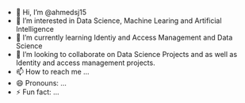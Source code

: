 - 👋 Hi, I’m @ahmedsj15
- 👀 I’m interested in Data Science, Machine Learing and Artificial Intelligence
- 🌱 I’m currently learning Identiy and Access Management and Data Science
- 💞️ I’m looking to collaborate on Data Science Projects and as well as Identity and access management projects.
- 📫 How to reach me ...
- 😄 Pronouns: ...
- ⚡ Fun fact: ...

<!---
ahmedsj15/ahmedsj15 is a ✨ special ✨ repository because its `README.md` (this file) appears on your GitHub profile.
You can click the Preview link to take a look at your changes.
--->
